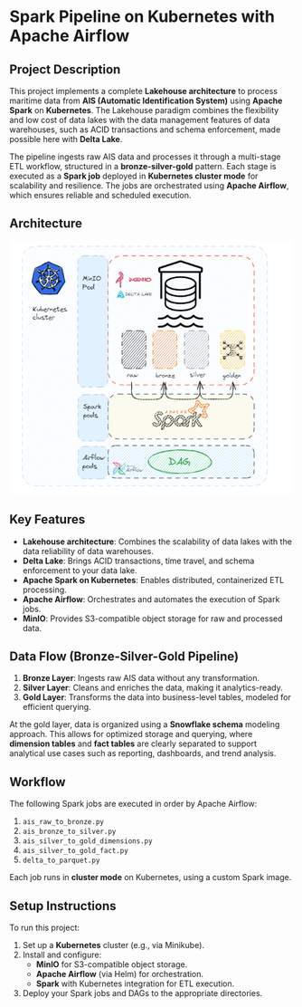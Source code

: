 # Spark Pipeline on Kubernetes with Apache Airflow

## Project Description

This project implements a complete **Lakehouse architecture** to process maritime data from **AIS (Automatic Identification System)** using **Apache Spark** on **Kubernetes**. The Lakehouse paradigm combines the flexibility and low cost of data lakes with the data management features of data warehouses, such as ACID transactions and schema enforcement, made possible here with **Delta Lake**.

The pipeline ingests raw AIS data and processes it through a multi-stage ETL workflow, structured in a **bronze-silver-gold** pattern. Each stage is executed as a **Spark job** deployed in **Kubernetes cluster mode** for scalability and resilience. The jobs are orchestrated using **Apache Airflow**, which ensures reliable and scheduled execution.



## Architecture

![Architecture Diagram](docs/architecture.png)


## Key Features

- **Lakehouse architecture**: Combines the scalability of data lakes with the data reliability of data warehouses.
- **Delta Lake**: Brings ACID transactions, time travel, and schema enforcement to your data lake.
- **Apache Spark on Kubernetes**: Enables distributed, containerized ETL processing.
- **Apache Airflow**: Orchestrates and automates the execution of Spark jobs.
- **MinIO**: Provides S3-compatible object storage for raw and processed data.

## Data Flow (Bronze-Silver-Gold Pipeline)

1. **Bronze Layer**: Ingests raw AIS data without any transformation.
2. **Silver Layer**: Cleans and enriches the data, making it analytics-ready.
3. **Gold Layer**: Transforms the data into business-level tables, modeled for efficient querying.

At the gold layer, data is organized using a **Snowflake schema** modeling approach. This allows for optimized storage and querying, where **dimension tables** and **fact tables** are clearly separated to support analytical use cases such as reporting, dashboards, and trend analysis.

## Workflow

The following Spark jobs are executed in order by Apache Airflow:
1. `ais_raw_to_bronze.py`
2. `ais_bronze_to_silver.py`
3. `ais_silver_to_gold_dimensions.py`
4. `ais_silver_to_gold_fact.py`
5. `delta_to_parquet.py`

Each job runs in **cluster mode** on Kubernetes, using a custom Spark image.

## Setup Instructions

To run this project:

1. Set up a **Kubernetes** cluster (e.g., via Minikube).
2. Install and configure:
   - **MinIO** for S3-compatible object storage.
   - **Apache Airflow** (via Helm) for orchestration.
   - **Spark** with Kubernetes integration for ETL execution.
3. Deploy your Spark jobs and DAGs to the appropriate directories.
